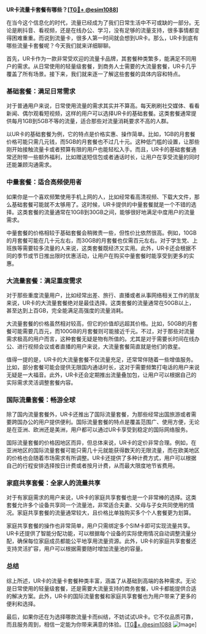 **UR卡流量卡套餐有哪些？[[TG💪+ @esim1088](https://t.me/s/esim1088)]**

在当今这个信息化的时代，流量已经成为了我们日常生活中不可或缺的一部分。无论是刷抖音、看视频，还是在线办公、学习，没有足够的流量支持，很多事情都变得困难重重。而说到流量卡，很多人第一时间就会想到UR卡。那么，UR卡到底有哪些流量卡套餐呢？今天我们就来详细聊聊。

首先，UR卡作为一款非常受欢迎的流量卡品牌，其套餐种类繁多，能满足不同用户的需求。从日常使用的轻量级套餐，到商务人士需要的大流量套餐，UR卡几乎覆盖了所有场景。接下来，我们就来逐一了解这些套餐的具体内容和特点。

### **基础套餐：满足日常需求**

对于普通用户来说，日常使用流量的需求其实并不算高。每天刷刷社交媒体、看看新闻、偶尔观看短视频，这样的用户可以选择UR卡的基础套餐。这类套餐通常提供每月1GB到5GB不等的流量，适合那些对流量消耗要求不高的人群。

以UR卡的基础套餐为例，它的特点是价格实惠、操作简单。比如，1GB的月套餐价格可能只需几元钱，而5GB的月套餐也不过几十元。这种低门槛的设置，让那些刚开始接触流量卡或者预算有限的用户也能轻松入手。而且，UR卡的基础套餐通常还附带一些额外福利，比如赠送短信包或者通话时长，让用户在享受流量的同时还能兼顾沟通需求。

### **中量套餐：适合高频使用者**

如果你是一个喜欢频繁使用手机上网的人，比如经常看高清视频、下载大文件，那么基础套餐可能就不太够用了。这时候，UR卡提供的中量套餐就是一个不错的选择。这类套餐的流量通常在10GB到30GB之间，能够很好地满足中度用户的流量需求。

中量套餐的价格相较于基础套餐会稍微贵一些，但性价比依然很高。例如，10GB的月套餐可能在几十元左右，而30GB的月套餐也仅需百元左右。对于学生党、上班族等需要较多流量的人来说，这类套餐既经济又实用。此外，UR卡还会根据不同的季节或节日推出限时优惠活动，让用户在购买中量套餐时能享受到更多的实惠。

### **大流量套餐：满足重度需求**

对于那些重度流量用户，比如经常出差、旅行、直播或者从事网络相关工作的朋友来说，UR卡的大流量套餐绝对是最佳选择。这类套餐的流量通常在50GB以上，甚至达到上百GB，完全能满足高强度的流量消耗。

大流量套餐的价格虽然相对较高，但它的价值却远超其价格。比如，50GB的月套餐可能需要几百元，而100GB的月套餐则可能接近千元。不过，对于那些对流量需求极高的用户而言，这种套餐无疑是物有所值的。尤其是对于需要长时间在线办公、进行视频会议或者直播的用户来说，大流量套餐简直就是他们的救星。

值得一提的是，UR卡的大流量套餐不仅流量充足，还常常伴随着一些增值服务。比如，部分套餐可能会提供无限国内通话时长，这对于需要频繁打电话的用户来说无疑是一大福音。此外，UR卡还会定期推出流量叠加包，让用户可以根据自己的实际需求灵活调整套餐内容。

### **国际流量套餐：畅游全球**

除了国内流量套餐外，UR卡还推出了国际流量套餐，为那些经常出国旅游或者需要跨国办公的用户提供便利。国际流量套餐的特点是覆盖范围广、使用方便，无论是在亚洲、欧洲还是美洲，用户都可以通过UR卡享受到稳定的国际网络服务。

国际流量套餐的价格因地区而异，但总体来说，UR卡的定价非常合理。例如，在亚洲地区的国际流量套餐可能只需几十元就能获得数天的无限流量，而在欧美地区的价格也会随着市场需求有所调整。UR卡还提供了多种计费方式，用户可以根据自己的行程安排选择按日计费或者按月计费，从而最大限度地节省费用。

### **家庭共享套餐：全家人的流量共享**

对于有家庭需求的用户来说，UR卡的家庭共享套餐也是一个非常棒的选择。这类套餐允许多个设备共享同一个流量池，非常适合夫妻、父母与子女共同使用的情况。家庭共享套餐的流量通常较大，且价格比单独购买多个个人套餐更为划算。

家庭共享套餐的操作也非常简单，用户只需绑定多个SIM卡即可实现流量共享。UR卡还提供了智能分配功能，可以根据每个设备的实际使用情况自动调整流量分配，确保每位家庭成员都能公平地享用流量资源。此外，UR卡的家庭共享套餐还支持灵活扩容，用户可以根据需要随时增加流量池的容量。

### **总结**

综上所述，UR卡的流量卡套餐种类丰富，涵盖了从基础到高端的各种需求。无论是日常使用的轻量级套餐，还是需要大流量支持的商务套餐，UR卡都能提供合适的解决方案。此外，UR卡的国际流量套餐和家庭共享套餐也为用户带来了更多的便利和选择。

最后，如果你还在为选择哪款流量卡而纠结，不妨试试UR卡。它不仅品质可靠，而且服务周到，相信一定能为你带来满意的体验。[[TG💪+ @esim1088](https://t.me/s/esim1088) ![Image](https://i.postimg.cc/4NQfJmqS/Snipaste-2025-05-13-00-14-12.png)]